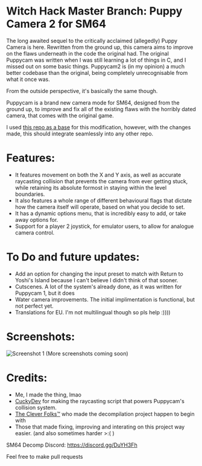 # Witch Hack Master Branch: Puppy Camera 2 for SM64

The long awaited sequel to the critically acclaimed (allegedly) Puppy Camera is here. Rewritten from the ground up, this camera aims to improve on the flaws underneath in the code the original had. The original Puppycam was written when I was still learning a lot of things in C, and I missed out on some basic things. Puppycam2 is (in my opinion) a much better codebase than the original, being completely unrecognisable from what it once was.

From the outside perspective, it's basically the same though.

Puppycam is a brand new camera mode for SM64, designed from the ground up, to improve and fix all of the existing flaws with the horribly dated camera, that comes with the original game.

I used [this repo as a base](https://github.com/CrashOveride95/ultrasm64) for this modification, however, with the changes made, this should integrate seamlessly into any other repo. 

# Features:

- It features movement on both the X and Y axis, as well as accurate raycasting collision that prevents the camera from ever getting stuck, while retaining its absolute formost in staying within the level boundaries.
- It also features a whole range of different behavioural flags that dictate how the camera itself will operate, based on what you decide to set.
- It has a dynamic options menu, that is incredibly easy to add, or take away options for.
- Support for a player 2 joystick, for emulator users, to allow for analogue camera control.

# To Do and future updates:
- Add an option for changing the input preset to match with Return to Yoshi's Island because I can't believe I didn't think of that sooner.
- Cutscenes. A lot of the system's already done, as it was written for Puppycam 1, but it does 
- Water camera improvements. The initial implimentation is functional, but not perfect yet.
- Translations for EU. I'm not multilingual though so pls help :))))

# Screenshots:

![Screenshot 1](https://i.gyazo.com/a92aaf930ffe6fe839b87e7cdc02a508.jpg)
(More screenshots coming soon)

# Credits:

- Me, I made the thing, lmao
- [CuckyDev](https://github.com/cuckydev) for making the raycasting script that powers Puppycam's collision system.
- [The Clever Folks™](https://github.com/n64decomp/sm64) who made the decompilation project happen to begin with
- Those that made fixing, improving and interating on this project way easier. (and also sometimes harder >:( )

SM64 Decomp Discord: https://discord.gg/DuYH3Fh

Feel free to make pull requests
